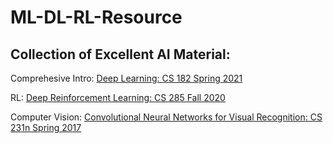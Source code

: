 # ML-DL-RL-Resource

## Collection of Excellent AI Material:

Comprehesive Intro: [Deep Learning: CS 182 Spring 2021](https://youtu.be/rSY1pVGdZ4I)

RL: [Deep Reinforcement Learning: CS 285 Fall 2020](https://youtu.be/JHrlF10v2Og)

Computer Vision: [Convolutional Neural Networks for Visual Recognition: CS 231n Spring 2017](https://youtu.be/vT1JzLTH4G4)
